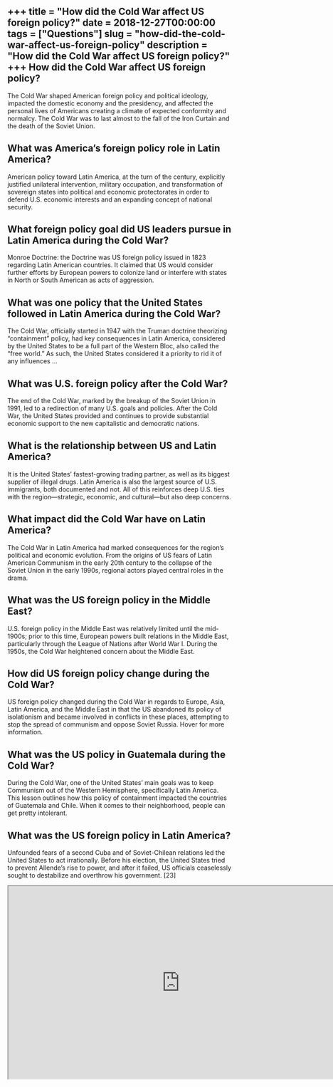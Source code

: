 +++
title = "How did the Cold War affect US foreign policy?"
date = 2018-12-27T00:00:00
tags = ["Questions"]
slug = "how-did-the-cold-war-affect-us-foreign-policy"
description = "How did the Cold War affect US foreign policy?"
+++
How did the Cold War affect US foreign policy?
----------------------------------------------

The Cold War shaped American foreign policy and political ideology, impacted the domestic economy and the presidency, and affected the personal lives of Americans creating a climate of expected conformity and normalcy. The Cold War was to last almost to the fall of the Iron Curtain and the death of the Soviet Union.

What was America’s foreign policy role in Latin America?
--------------------------------------------------------

American policy toward Latin America, at the turn of the century, explicitly justified unilateral intervention, military occupation, and transformation of sovereign states into political and economic protectorates in order to defend U.S. economic interests and an expanding concept of national security.

What foreign policy goal did US leaders pursue in Latin America during the Cold War?
------------------------------------------------------------------------------------

Monroe Doctrine: the Doctrine was US foreign policy issued in 1823 regarding Latin American countries. It claimed that US would consider further efforts by European powers to colonize land or interfere with states in North or South American as acts of aggression.

What was one policy that the United States followed in Latin America during the Cold War?
-----------------------------------------------------------------------------------------

The Cold War, officially started in 1947 with the Truman doctrine theorizing “containment” policy, had key consequences in Latin America, considered by the United States to be a full part of the Western Bloc, also called the “free world.” As such, the United States considered it a priority to rid it of any influences …

What was U.S. foreign policy after the Cold War?
------------------------------------------------

The end of the Cold War, marked by the breakup of the Soviet Union in 1991, led to a redirection of many U.S. goals and policies. After the Cold War, the United States provided and continues to provide substantial economic support to the new capitalistic and democratic nations.

What is the relationship between US and Latin America?
------------------------------------------------------

It is the United States’ fastest-growing trading partner, as well as its biggest supplier of illegal drugs. Latin America is also the largest source of U.S. immigrants, both documented and not. All of this reinforces deep U.S. ties with the region—strategic, economic, and cultural—but also deep concerns.

What impact did the Cold War have on Latin America?
---------------------------------------------------

The Cold War in Latin America had marked consequences for the region’s political and economic evolution. From the origins of US fears of Latin American Communism in the early 20th century to the collapse of the Soviet Union in the early 1990s, regional actors played central roles in the drama.

What was the US foreign policy in the Middle East?
--------------------------------------------------

U.S. foreign policy in the Middle East was relatively limited until the mid-1900s; prior to this time, European powers built relations in the Middle East, particularly through the League of Nations after World War I. During the 1950s, the Cold War heightened concern about the Middle East.

How did US foreign policy change during the Cold War?
-----------------------------------------------------

US foreign policy changed during the Cold War in regards to Europe, Asia, Latin America, and the Middle East in that the US abandoned its policy of isolationism and became involved in conflicts in these places, attempting to stop the spread of communism and oppose Soviet Russia. Hover for more information.

What was the US policy in Guatemala during the Cold War?
--------------------------------------------------------

During the Cold War, one of the United States’ main goals was to keep Communism out of the Western Hemisphere, specifically Latin America. This lesson outlines how this policy of containment impacted the countries of Guatemala and Chile. When it comes to their neighborhood, people can get pretty intolerant.

What was the US foreign policy in Latin America?
------------------------------------------------

Unfounded fears of a second Cuba and of Soviet-Chilean relations led the United States to act irrationally. Before his election, the United States tried to prevent Allende’s rise to power, and after it failed, US officials ceaselessly sought to destabilize and overthrow his government. \[23\]

<iframe allow="accelerometer; autoplay; clipboard-write; encrypted-media; gyroscope; picture-in-picture" allowfullscreen="" class="__youtube_prefs__  epyt-is-override  no-lazyload" data-no-lazy="1" data-origheight="433" data-origwidth="770" data-skipgform_ajax_framebjll="" height="433" id="_ytid_15737" loading="lazy" src="https://www.youtube.com/embed/veMFCFyOwFI?enablejsapi=1&autoplay=0&cc_load_policy=0&cc_lang_pref=&iv_load_policy=1&loop=0&modestbranding=0&rel=1&fs=1&playsinline=0&autohide=2&theme=dark&color=red&controls=1&" title="YouTube player" width="770"></iframe>